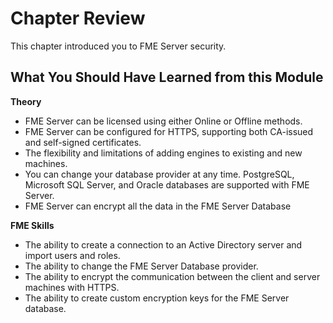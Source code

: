 # Chapter Review #

This chapter introduced you to FME Server security.

## What You Should Have Learned from this Module ##

**Theory**

- FME Server can be licensed using either Online or Offline methods.
- FME Server can be configured for HTTPS, supporting both CA-issued and self-signed certificates.
- The flexibility and limitations of adding engines to existing and new machines.
- You can change your database provider at any time. PostgreSQL, Microsoft SQL Server, and Oracle databases are supported with FME Server.
- FME Server can encrypt all the data in the FME Server Database


**FME Skills**

- The ability to create a connection to an Active Directory server and import users and roles.
- The ability to change the FME Server Database provider.
- The ability to encrypt the communication between the client and server machines with HTTPS.
- The ability to create custom encryption keys for the FME Server database.